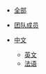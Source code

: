 <!-- navbar docs/_navbar.md -->
  
- [全部]()
- [团队成员](Cn/navbar/Team/members.md)
 
- [中文](./Cn/)
  - [英文]()
  - [法语](./Fr/)
